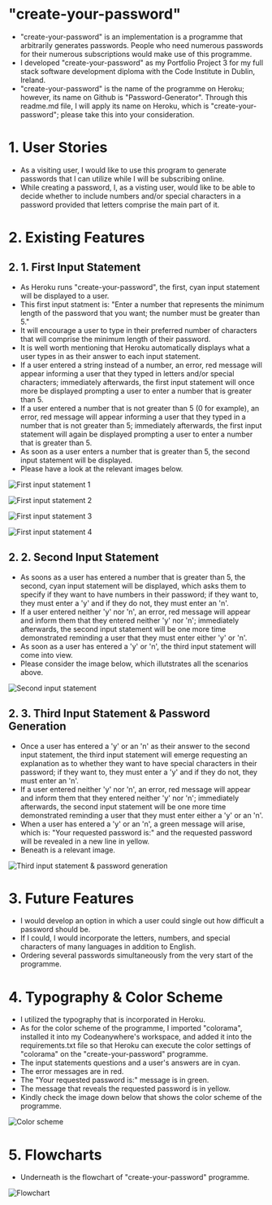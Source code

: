 # "create-your-password"
+ "create-your-password" is an implementation is a programme that arbitrarily generates passwords. People who need numerous passwords for their numerous subscriptions would make use of this programme.
+ I developed "create-your-password" as my Portfolio Project 3 for my full stack software development diploma with the Code Institute in Dublin, Ireland.
+ "create-your-password" is the name of the programme on Heroku; however, its name on Github is "Password-Generator". Through this readme.md file, I will apply its name on Heroku, which is "create-your-password"; please take this into your consideration.

# 1. User Stories
+ As a visiting user, I would like to use this program to generate passwords that I can utilize while I will be subscribing online.
+ While creating a password, I, as a visting user, would like to be able to decide whether to include numbers and/or special characters in a password provided that letters comprise the main part of it.

# 2. Existing Features
## 2. 1. First Input Statement
+ As Heroku runs "create-your-password", the first, cyan input statement will be displayed to a user.
+ This first input statment is: "Enter a number that represents the minimum length of the password that you want; the number must be greater than 5."
+ It will encourage a user to type in their preferred number of characters that will comprise the minimum length of their password.
+ It is well worth mentioning that Heroku automatically displays what a user types in as their answer to each input statement.
+ If a user entered a string instead of a number, an error, red message will appear informing a user that they typed in letters and/or special characters; immediately afterwards, the first input statement will once more be displayed prompting a user to enter a number that is greater than 5.
+ If a user entered a number that is not greater than 5 (0 for example), an error, red message will appear informing a user that they typed in a number that is not greater than 5; immediately afterwards, the first input statement will again be displayed prompting a user to enter a number that is greater than 5.
+ As soon as a user enters a number that is greater than 5, the second input statement will be displayed.
+ Please have a look at the relevant images below.

![First input statement 1](readme-images/first-input-statement-1.png)

![First input statement 2](readme-images/first-input-statement-2.png)

![First input statement 3](readme-images/first-input-statement-3.png)

![First input statement 4](readme-images/first-input-statement-4.png)

## 2. 2. Second Input Statement
+ As soons as a user has entered a number that is greater than 5, the second, cyan input statement will be displayed, which asks them to specify if they want to have numbers in their password; if they want to, they must enter a 'y' and if they do not, they must enter an 'n'.
+ If a user entered neither 'y' nor 'n', an error, red message will appear and inform them that they entered neither 'y' nor 'n'; immediately afterwards, the second input statement will be one more time demonstrated reminding a user that they must enter either 'y' or 'n'.
+ As soon as a user has entered a 'y' or 'n', the third input statement will come into view.
+ Please consider the image below, which illutstrates all the scenarios above.

![Second input statement](readme-images/second-input-statement.png)

## 2. 3. Third Input Statement & Password Generation
+ Once a user has entered a 'y' or an 'n' as their answer to the second input statement, the third input statement will emerge requesting an explanation as to whether they want to have special characters in their password; if they want to, they must enter a 'y' and if they do not, they must enter an 'n'.
+ If a user entered neither 'y' nor 'n', an error, red message will appear and inform them that they entered neither 'y' nor 'n'; immediately afterwards, the second input statement will be one more time demonstrated reminding a user that they must enter either a 'y' or an 'n'.
+ When a user has entered a 'y' or an 'n', a green message will arise, which is: "Your requested password is:" and the requested password will be revealed in a new line in yellow.
+ Beneath is a relevant image.

![Third input statement & password generation](readme-images/third-input-statement.png)

# 3. Future Features
+ I would develop an option in which a user could single out how difficult a password should be.
+ If I could, I would incorporate the letters, numbers, and special characters of many languages in addition to English.
+ Ordering several passwords simultaneously from the very start of the programme.

# 4. Typography & Color Scheme
+ I utilized the typography that is incorporated in Heroku.
+ As for the color scheme of the programme, I imported "colorama", installed it into my Codeanywhere's workspace, and added it into the requirements.txt file so that Heroku can execute the color settings of "colorama" on the "create-your-password" programme.
+ The input statements questions and a user's answers are in cyan.
+ The error messages are in red.
+ The "Your requested password is:" message is in green.
+ The message that reveals the requested password is in yellow.
+ Kindly check the image down below that shows the color scheme of the programme.

![Color scheme](readme-images/color-scheme.png)

# 5. Flowcharts
+ Underneath is the flowchart of "create-your-password" programme.

![Flowchart](readme-images/flowchart.png)




